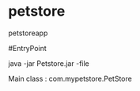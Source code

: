 # petstore
petstoreapp

#EntryPoint

java -jar Petstore.jar -file <filepath> 
  
Main class : com.mypetstore.PetStore

